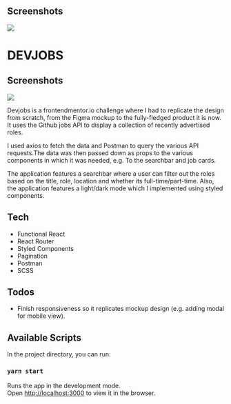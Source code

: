 ## Screenshots 

<img src="img/frontendmentor.svg">

# DEVJOBS

## Screenshots

<img src="img/github-jobs-preview.png">

Devjobs is a frontendmentor.io challenge where I had to replicate the design from scratch, from the Figma mockup to the fully-fledged product it is now. It uses the Github jobs API to display a collection of recently advertised roles. 

I used axios to fetch the data and Postman to query the various API requests.The data was then passed down as props to the various components in which it was needed, e.g. To the searchbar and job cards.

The application features a searchbar where a user can filter out the roles based on the title, role, location and whether its full-time/part-time. Also, the application features a light/dark mode which I implemented using styled components. 

## Tech

* Functional React
* React Router
* Styled Components
* Pagination
* Postman
* SCSS

## Todos

* Finish responsiveness so it replicates mockup design (e.g. adding modal for mobile view).

## Available Scripts

In the project directory, you can run:

### `yarn start`

Runs the app in the development mode.\
Open [http://localhost:3000](http://localhost:3000) to view it in the browser.


